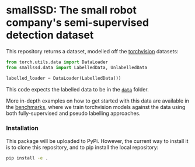 # smallSSD: The **small** robot company's **s**emi-**s**upervised **d**etection dataset

This repository returns a dataset, modelled off the [torchvision](https://pytorch.org/vision/stable/index.html) datasets:

```python
from torch.utils.data import DataLoader
from smallssd.data import LabelledData, UnlabelledData

labelled_loader = DataLoader(LabelledData())
```

This code expects the labelled data to be in the [`data`](data) folder.

More in-depth examples on how to get started with this data are available in the [benchmarks](benchmarks), where we train torchvision models against the data using both fully-supervised and pseudo labelling approaches.

### Installation

This package will be uploaded to PyPi. However, the current way to install it is to clone this repository, and to pip install the local repository:

```bash
pip install -e .
```
